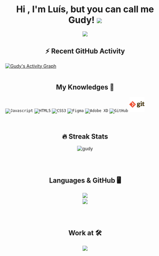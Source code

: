<div id="header" align="center">
  
<h1 align="center">Hi , I'm Luís, but you can call me Gudy! <img src="https://media.giphy.com/media/hvRJCLFzcasrR4ia7z/giphy.gif" width="35"></h1>
<p align="center">
  <a href="https://github.com/DenverCoder1/readme-typing-svg"><img src="https://readme-typing-svg.herokuapp.com?lines=Front+End+Developer;UX/UI+Designer;React+Dev;Always%20learning%20new%20things&center=true&width=500&height=50"></a>
</p>
</div>      
      <h2 align="center">⚡ Recent GitHub Activity</h2>
   <a href="https://github.com/littlegudy"><img alt="Gudy's Activity Graph" src="https://activity-graph.herokuapp.com/graph?username=littlegudy&custom_title=Gudy's%20Contribution%20Graph&theme=dracula" /></a>
    <br>
    <br>
    
  <h2 align="center">My Knowledges 🧠</h2>

<code><img alt="Javascript" src="https://img.icons8.com/color/48/000000/javascript.png"/></code>
<code><img alt="HTML5" src="https://img.icons8.com/color/48/000000/html-5.png"/></code>
<code><img alt="CSS3" src="https://img.icons8.com/color/48/000000/css3.png"/></code>
<code><img height="48" src="https://cdn2.downdetector.com/static/uploads/logo/figma2.png" alt="Figma"/></code>
<code><img height="48" src="https://upload.wikimedia.org/wikipedia/commons/thumb/c/c2/Adobe_XD_CC_icon.svg/788px-Adobe_XD_CC_icon.svg.png" alt="Adobe XD"/></code>
<code><img height="48" src="https://cdn3.iconfinder.com/data/icons/inficons/512/github.png" alt="GitHub"/></code>
<code><img height="48" src="https://raw.githubusercontent.com/github/explore/80688e429a7d4ef2fca1e82350fe8e3517d3494d/topics/git/git.png" alt="Git"/></code>
</div>
  <br>

<div align="center">
    <h2>🔥 Streak Stats</h2>
<p align="center"><img src="https://github-readme-streak-stats.herokuapp.com/?user=littlegudy&theme=dracula" alt="gudy" /></p>
    <br>
    <br>
  
  <h2 align="center">Languages & GitHub 🖥</h2>
<p align="center">
   <a href="https://github.com/littlegudy">
    <img
      align="center"
      height="150em"
      src="https://github-readme-stats.vercel.app/api/top-langs/?username=littlegudy&show_icons=true&include_all_commits=true&count_private=true&layout=compact&theme=dracula"
    />
  </a><br>
  <a href="https://github.com/littlegudy">
    <img
      align="center"
      height="150em"
      src="https://github-readme-stats.vercel.app/api?username=littlegudy&show_icons=true&include_all_commits=true&count_private=true&theme=dracula"
    />
  </a>
</p>
</div>
  <br>
    <br>

<h2 align="center">Work at 🛠</h2>

<p align="center">
  <a href="https://github.com/littegudy/StarWarsBattlefront">
    <img
      align="center"
      height="120em"
      src="https://github-readme-stats.vercel.app/api/pin/?username=littlegudy&repo=starwars&theme=dracula">
    </img>
  </a>
</p>
